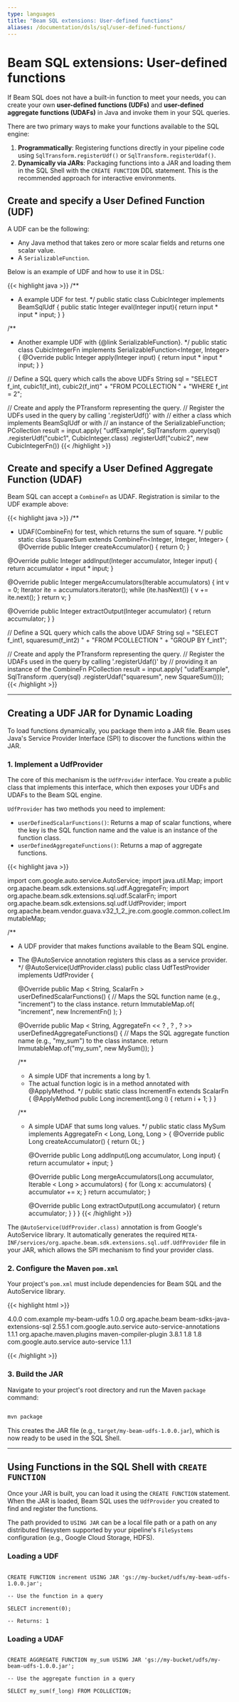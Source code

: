```yaml
---
type: languages
title: "Beam SQL extensions: User-defined functions"
aliases: /documentation/dsls/sql/user-defined-functions/
---
```

<!--
Licensed under the Apache License, Version 2.0 (the "License");
you may not use this file except in compliance with the License.
You may obtain a copy of the License at

http://www.apache.org/licenses/LICENSE-2.0

Unless required by applicable law or agreed to in writing, software
distributed under the License is distributed on an "AS IS" BASIS,
WITHOUT WARRANTIES OR CONDITIONS OF ANY KIND, either express or implied.
See the License for the specific language governing permissions and
limitations under the License.
-->

# Beam SQL extensions: User-defined functions

If Beam SQL does not have a built-in function to meet your needs, you can create your own **user-defined functions (UDFs)** and **user-defined aggregate functions (UDAFs)** in Java and invoke them in your SQL queries.

There are two primary ways to make your functions available to the SQL engine:

1. **Programmatically**: Registering functions directly in your pipeline code using `SqlTransform.registerUdf()` or `SqlTransform.registerUdaf()`.
2. **Dynamically via JARs**: Packaging functions into a JAR and loading them in the SQL Shell with the `CREATE FUNCTION` DDL statement. This is the recommended approach for interactive environments.


## Create and specify a User Defined Function (UDF)

A UDF can be the following:
- Any Java method that takes zero or more scalar fields and
  returns one scalar value.
- A `SerializableFunction`.

Below is an example of UDF and how to use it in DSL:

{{< highlight java >}}
/**
 * A example UDF for test.
 */
public static class CubicInteger implements BeamSqlUdf {
  public static Integer eval(Integer input){
    return input * input * input;
  }
}

/**
 * Another example UDF with {@link SerializableFunction}.
 */
public static class CubicIntegerFn implements SerializableFunction<Integer, Integer> {
  @Override
  public Integer apply(Integer input) {
    return input * input * input;
  }
}

// Define a SQL query which calls the above UDFs
String sql =
    "SELECT f_int, cubic1(f_int), cubic2(f_int)"
      + "FROM PCOLLECTION "
      + "WHERE f_int = 2";

// Create and apply the PTransform representing the query.
// Register the UDFs used in the query by calling '.registerUdf()' with
// either a class which implements BeamSqlUdf or with
// an instance of the SerializableFunction;
PCollection<Row> result =
    input.apply(
        "udfExample",
        SqlTransform
            .query(sql)
            .registerUdf("cubic1", CubicInteger.class)
            .registerUdf("cubic2", new CubicIntegerFn())
{{< /highlight >}}

## Create and specify a User Defined Aggregate Function (UDAF)

Beam SQL can accept a `CombineFn` as UDAF. Registration is similar to the UDF
example above:

{{< highlight java >}}
/**
 * UDAF(CombineFn) for test, which returns the sum of square.
 */
public static class SquareSum extends CombineFn<Integer, Integer, Integer> {
  @Override
  public Integer createAccumulator() {
    return 0;
  }

  @Override
  public Integer addInput(Integer accumulator, Integer input) {
    return accumulator + input * input;
  }

  @Override
  public Integer mergeAccumulators(Iterable<Integer> accumulators) {
    int v = 0;
    Iterator<Integer> ite = accumulators.iterator();
    while (ite.hasNext()) {
      v += ite.next();
    }
    return v;
  }

  @Override
  public Integer extractOutput(Integer accumulator) {
    return accumulator;
  }
}

// Define a SQL query which calls the above UDAF
String sql =
    "SELECT f_int1, squaresum(f_int2) "
      + "FROM PCOLLECTION "
      + "GROUP BY f_int1";

// Create and apply the PTransform representing the query.
// Register the UDAFs used in the query by calling '.registerUdaf()' by
// providing it an instance of the CombineFn
PCollection<Row> result =
    input.apply(
        "udafExample",
        SqlTransform
            .query(sql)
            .registerUdaf("squaresum", new SquareSum()));
{{< /highlight >}}

---
## Creating a UDF JAR for Dynamic Loading
To load functions dynamically, you package them into a JAR file. Beam uses Java's Service Provider Interface (SPI) to discover the functions within the JAR.

### 1. Implement a UdfProvider

The core of this mechanism is the `UdfProvider` interface. You create a public class that implements this interface, which then exposes your UDFs and UDAFs to the Beam SQL engine.

`UdfProvider` has two methods you need to implement:
* `userDefinedScalarFunctions()`: Returns a map of scalar functions, where the key is the SQL function name and the value is an instance of the function class.
* `userDefinedAggregateFunctions()`: Returns a map of aggregate functions.

{{< highlight java >}}

import com.google.auto.service.AutoService;
import java.util.Map;
import org.apache.beam.sdk.extensions.sql.udf.AggregateFn;
import org.apache.beam.sdk.extensions.sql.udf.ScalarFn;
import org.apache.beam.sdk.extensions.sql.udf.UdfProvider;
import org.apache.beam.vendor.guava.v32_1_2_jre.com.google.common.collect.ImmutableMap;

/**
* A UDF provider that makes functions available to the Beam SQL engine.
* The @AutoService annotation registers this class as a service provider.
*/
@AutoService(UdfProvider.class)
public class UdfTestProvider implements UdfProvider {

    @Override
    public Map < String, ScalarFn > userDefinedScalarFunctions() {
        // Maps the SQL function name (e.g., "increment") to the class instance.
        return ImmutableMap.of(
            "increment", new IncrementFn()
        );
    }

    @Override
    public Map < String, AggregateFn << ? , ? , ? >> userDefinedAggregateFunctions() {
        // Maps the SQL aggregate function name (e.g., "my_sum") to the class instance.
        return ImmutableMap.of("my_sum", new MySum());
    }

    /**
     * A simple UDF that increments a long by 1.
     * The actual function logic is in a method annotated with @ApplyMethod.
     */
    public static class IncrementFn extends ScalarFn {
        @ApplyMethod
        public Long increment(Long i) {
            return i + 1;
        }
    }

    /**
     * A simple UDAF that sums long values.
     */
    public static class MySum implements AggregateFn < Long, Long, Long > {
        @Override
        public Long createAccumulator() {
            return 0L;
        }

        @Override
        public Long addInput(Long accumulator, Long input) {
            return accumulator + input;
        }

        @Override
        public Long mergeAccumulators(Long accumulator, Iterable < Long > accumulators) {
            for (Long x: accumulators) {
                accumulator += x;
            }
            return accumulator;
        }

        @Override
        public Long extractOutput(Long accumulator) {
            return accumulator;
        }
    }
}
{{< /highlight >}}

The `@AutoService(UdfProvider.class)` annotation is from Google's AutoService library. It automatically generates the required `META-INF/services/org.apache.beam.sdk.extensions.sql.udf.UdfProvider` file in your JAR, which allows the SPI mechanism to find your provider class.

### 2. Configure the Maven `pom.xml`

Your project's `pom.xml` must include dependencies for Beam SQL and the AutoService library.

{{< highlight html >}}

<?xml version="1.0"?>
<project>
  <modelVersion>4.0.0</modelVersion>
  <groupId>com.example</groupId>
  <artifactId>my-beam-udfs</artifactId>
  <version>1.0.0</version>
  <dependencies>
    <dependency>
      <groupId>org.apache.beam</groupId>
      <artifactId>beam-sdks-java-extensions-sql</artifactId>
      <version>2.55.1</version> <!-- Use a recent Beam version -->
    </dependency>
    <dependency>
      <groupId>com.google.auto.service</groupId>
      <artifactId>auto-service-annotations</artifactId>
      <version>1.1.1</version>
    </dependency>
  </dependencies>
  <build>
    <plugins>
      <plugin>
        <groupId>org.apache.maven.plugins</groupId>
        <artifactId>maven-compiler-plugin</artifactId>
        <version>3.8.1</version>
        <configuration>
          <source>1.8</source>
          <target>1.8</target>
          <annotationProcessorPaths>
            <path>
              <groupId>com.google.auto.service</groupId>
              <artifactId>auto-service</artifactId>
              <version>1.1.1</version>
            </path>
          </annotationProcessorPaths>
        </configuration>
      </plugin>
    </plugins>
  </build>
</project>

{{< /highlight >}}

### 3. Build the JAR
Navigate to your project's root directory and run the Maven `package` command:

```bash

mvn package

```

This creates the JAR file (e.g., `target/my-beam-udfs-1.0.0.jar`), which is now ready to be used in the SQL Shell.

---
## Using Functions in the SQL Shell with `CREATE FUNCTION`

Once your JAR is built, you can load it using the `CREATE FUNCTION` statement. When the JAR is loaded, Beam SQL uses the `UdfProvider` you created to find and register the functions.

The path provided to `USING JAR` can be a local file path or a path on any distributed filesystem supported by your pipeline's `FileSystems` configuration (e.g., Google Cloud Storage, HDFS).

### Loading a UDF

```

CREATE FUNCTION increment USING JAR 'gs://my-bucket/udfs/my-beam-udfs-1.0.0.jar';

-- Use the function in a query

SELECT increment(0);

-- Returns: 1

```

### Loading a UDAF

```

CREATE AGGREGATE FUNCTION my_sum USING JAR 'gs://my-bucket/udfs/my-beam-udfs-1.0.0.jar';

-- Use the aggregate function in a query

SELECT my_sum(f_long) FROM PCOLLECTION;

```